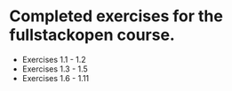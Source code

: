 # Completed exercises for the fullstackopen course.

- Exercises 1.1 - 1.2
- Exercises 1.3 - 1.5
- Exercises 1.6 - 1.11